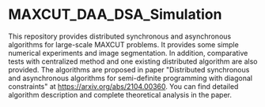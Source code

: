 # MAXCUT_DAA_DSA_Simulation
This repository provides distributed synchronous and asynchronous algorithms for large-scale MAXCUT problems. It provides some simple numerical experiments and image segmentation. In addition, comparative tests with centralized method and one existing distributed algorithm are also provided.
The algorithms are proposed in paper "Distributed synchronous and asynchronous algorithms for semi-definite programming with diagonal constraints" at https://arxiv.org/abs/2104.00360. You can find detailed algorithm description and complete theoretical analysis in the paper.
